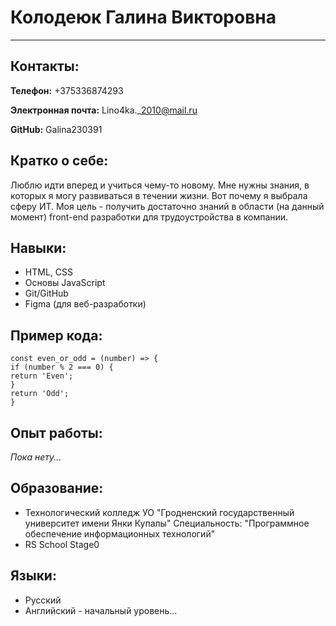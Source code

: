 # Колодеюк Галина Викторовна
---
## Контакты:

**Телефон:** +375336874293

**Электронная почта:** Lino4ka.\_2010@mail.ru

**GitHub:** Galina230391

## Кратко о себе:
Люблю идти вперед и учиться чему-то новому. Мне нужны знания, в которых я могу развиваться в течении жизни.
Вот почему я выбрала сферу ИТ. Моя цель - получить достаточно знаний в области (на данный момент) front-end разработки для трудоустройства в компании.

## Навыки:

* HTML, CSS
* Основы  JavaScript
* Git/GitHub
* Figma (для веб-разработки)

## Пример кода:
```
const even_or_odd = (number) => {
if (number % 2 === 0) {
return 'Even';
}
return 'Odd';
}
```

## Опыт работы:

_Пока нету..._

## Образование:

* Технологический колледж УО "Гродненский государственный университет имени Янки Купалы" 
  Специальность: "Программное обеспечение информационных технологий"
* RS School Stage0

## Языки:
* Русский 
* Английский - начальный уровень...

